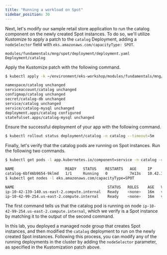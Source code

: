 ```yaml
---
title: "Running a workload on Spot"
sidebar_position: 30
---
```


Next, let's modify our sample retail store application to run the catalog component on the newly created Spot instances. To do so, we'll utilize Kustomize to apply a patch to the `catalog` Deployment, adding a `nodeSelector` field with `eks.amazonaws.com/capacityType: SPOT`.

```kustomization
modules/fundamentals/mng/spot/deployment/deployment.yaml
Deployment/catalog
```

Apply the Kustomize patch with the following command.

```bash
$ kubectl apply -k ~/environment/eks-workshop/modules/fundamentals/mng/spot/deployment

namespace/catalog unchanged
serviceaccount/catalog unchanged
configmap/catalog unchanged
secret/catalog-db unchanged
service/catalog unchanged
service/catalog-mysql unchanged
deployment.apps/catalog configured
statefulset.apps/catalog-mysql unchanged
```

Ensure the successful deployment of your app with the following command.

```bash
$ kubectl rollout status deployment/catalog -n catalog --timeout=5m
```

Finally, let's verify that the catalog pods are running on Spot instances. Run the following two commands.

```bash
$ kubectl get pods -l app.kubernetes.io/component=service -n catalog -o wide

NAME                       READY   STATUS    RESTARTS   AGE     IP              NODE
catalog-6bf46b9654-9klmd   1/1     Running   0          7m13s   10.42.118.208   ip-10-42-99-254.us-east-2.compute.internal
$ kubectl get nodes -l eks.amazonaws.com/capacityType=SPOT

NAME                                          STATUS   ROLES    AGE   VERSION
ip-10-42-139-140.us-east-2.compute.internal   Ready    <none>   16m   vVAR::KUBERNETES_NODE_VERSION
ip-10-42-99-254.us-east-2.compute.internal    Ready    <none>   16m   vVAR::KUBERNETES_NODE_VERSION

```

The first command tells us that the catalog pod is running on node `ip-10-42-99-254.us-east-2.compute.internal`, which we verify is a Spot instance by matching it to the output of the second command.

In this lab, you deployed a managed node group that creates Spot instances, and then modified the `catalog` deployment to run on the newly created Spot instances. Following this process, you can modify any of the running deployments in the cluster by adding the `nodeSelector` parameter, as specified in the Kustomization patch above.
